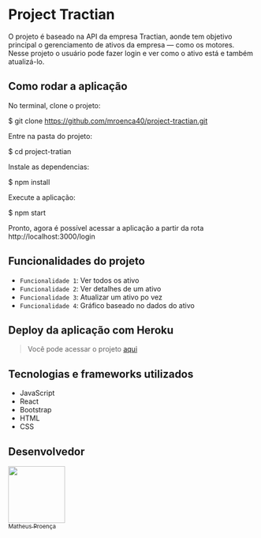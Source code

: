 <h1>Project Tractian</h1>

O projeto é baseado na API da empresa Tractian, aonde tem objetivo principal o gerenciamento de ativos da empresa — como os motores. Nesse projeto o usuário pode fazer login e ver como o ativo está e também atualizá-lo.

## Como rodar a aplicação

No terminal, clone o projeto:

$ git clone https://github.com/mroenca40/project-tractian.git

Entre na pasta do projeto:

$ cd project-tratian

Instale as dependencias:

$ npm install

Execute a aplicação:

$ npm start

Pronto, agora é possível acessar a aplicação a partir da rota http://localhost:3000/login

## Funcionalidades do projeto

- `Funcionalidade 1`: Ver todos os ativo
- `Funcionalidade 2`: Ver detalhes de um ativo
- `Funcionalidade 3`: Atualizar um ativo po vez
- `Funcionalidade 4`: Gráfico baseado no dados do ativo

## Deploy da aplicação com Heroku

> Você pode acessar o projeto <a href="https://project-tractian-active.herokuapp.com/login">aqui</a>

## Tecnologias e frameworks utilizados

 - JavaScript
 - React
 - Bootstrap
 - HTML
 - CSS

 ## Desenvolvedor 

[<img src="https://avatars.githubusercontent.com/u/74427703?v=4" width=115><br><sub>Matheus Proença</sub>](https://github.com/mroenca40)
